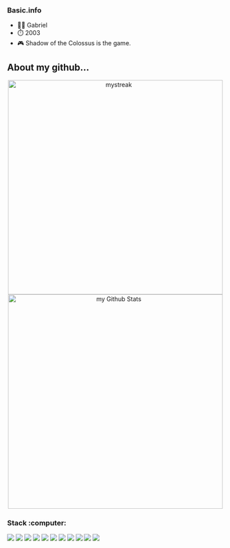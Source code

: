 ### Basic.info
<ul>
  <li> 👨‍🦲 Gabriel</li>
  <li> ⏱️ 2003 </li>
  <li> 🎮 Shadow of the Colossus is the game.</li>
</ul>


## About my github...


<div display="inline-block" align="center">
  <img width="500px" src="https://github-readme-streak-stats.herokuapp.com/?user=gabrieldasnevespinheiro&theme=tokyonight" alt="mystreak"/>
  
</div>
<div display="inline-block" align="center">
  <img width="500px" src="https://github-readme-stats.vercel.app/api?username=gabrieldasnevespinheiro&include_all_commits=true&count_private=true&show_icons=true&line_height=20&title_color=2B5BBD&icon_color=1124BB&text_color=A1A1A1&bg_color=0,000000,130F40" alt="my Github Stats"/>
</div>

<h3 align="left">Stack :computer: </h3>
<div display="inline-block">
  <img src="https://img.shields.io/badge/HTML5-E34F26?style=for-the-badge&logo=html5&logoColor=white" />
  <img src="https://img.shields.io/badge/CSS3-1572B6?style=for-the-badge&logo=css3&logoColor=white" />
  <img src="https://img.shields.io/badge/Node.js-43853D?style=for-the-badge&logo=node.js&logoColor=white" />
  <img src="https://img.shields.io/badge/JavaScript-F7DF1E?style=for-the-badge&logo=javascript&logoColor=black" />
  <img src="https://img.shields.io/badge/Java-ED8B00?style=for-the-badge&logo=java&logoColor=white" />
  <img src="https://img.shields.io/badge/React-20232A?style=for-the-badge&logo=react&logoColor=61DAFB" />
  <img src="https://img.shields.io/badge/MySQL-00000F?style=for-the-badge&logo=mysql&logoColor=white" />
  <img src="https://img.shields.io/badge/MongoDB-4EA94B?style=for-the-badge&logo=mongodb&logoColor=white" />
  <img src="https://img.shields.io/badge/SQLite-07405E?style=for-the-badge&logo=sqlite&logoColor=white" />
  <img src="https://img.shields.io/badge/Unity-100000?style=for-the-badge&logo=unity&logoColor=whit" />
  <img src="https://img.shields.io/badge/Heroku-430098?style=for-the-badge&logo=heroku&logoColor=white" />
</div>
